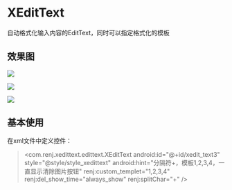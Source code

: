 # XEditText
自动格式化输入内容的EditText，同时可以指定格式化的模板

## 效果图
![](https://github.com/itrenjunhua/XEditText/raw/master/image1.gif)

![](https://github.com/itrenjunhua/XEditText/raw/master/image2.gif)

![](https://github.com/itrenjunhua/XEditText/raw/master/image3.gif)

## 基本使用
在xml文件中定义控件：

> <com.renj.xedittext.edittext.XEditText
>         android:id="@+id/xedit_text3"
>         style="@style/style_xedittext"
>         android:hint="分隔符+，模板1,2,3,4，一直显示清除图片按钮"
>         renj:custom_templet="1,2,3,4"
>         renj:del_show_time="always_show"
>         renj:splitChar="+" />
